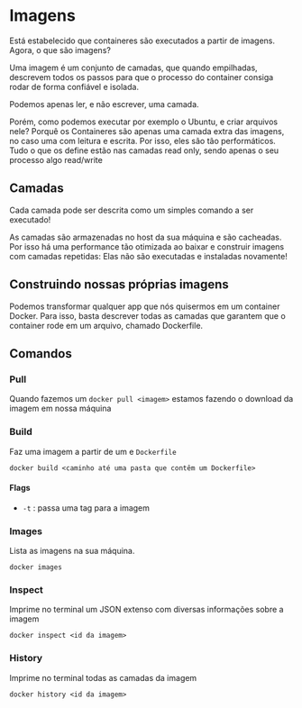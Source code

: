 # Imagens

Está estabelecido que containeres são executados a partir de imagens. Agora, o que são imagens?

Uma imagem é um conjunto de camadas, que quando empilhadas, descrevem todos os passos para que o processo
do container consiga rodar de forma confiável e isolada.

Podemos apenas ler, e não escrever, uma camada.

Porém, como podemos executar por exemplo o Ubuntu, e criar arquivos nele?
Porquê os Containeres são apenas uma camada extra das imagens, no caso uma com leitura e escrita.
Por isso, eles são tão performáticos. Tudo o que os define estão nas camadas read only, sendo apenas o seu 
processo algo read/write

## Camadas

Cada camada pode ser descrita como um simples comando a ser executado!

As camadas são armazenadas no host da sua máquina e são cacheadas. Por isso há uma performance tão 
otimizada ao baixar e construir imagens com camadas repetidas: Elas não são executadas e instaladas novamente!

## Construindo nossas próprias imagens

Podemos transformar qualquer app que nós quisermos em um container Docker.
Para isso, basta descrever todas as camadas que garantem que o container rode em um arquivo, 
chamado Dockerfile.

## Comandos

### Pull

Quando fazemos um `docker pull <imagem>` estamos fazendo o download da imagem em nossa máquina

### Build

Faz uma imagem a partir de um e `Dockerfile`

	docker build <caminho até uma pasta que contêm um Dockerfile>

#### Flags

- `-t` <tag desejada>: passa uma tag para a imagem

### Images

Lista as imagens na sua máquina.

	docker images

### Inspect

Imprime no terminal um JSON extenso com diversas informações sobre a imagem

	docker inspect <id da imagem>

### History

Imprime no terminal todas as camadas da imagem

	docker history <id da imagem>
